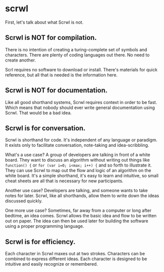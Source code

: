 scrwl
=====
First, let's talk about what Scrwl is not.

Scrwl is NOT for compilation.
-----
There is no intention of creating a turing-complete set of symbols and characters. There are plenty of coding languages out there. No need to create another.

Scrl requires no software to download or install.  There's materials for quick reference, but all that is needed is the information here.

Scrwl is NOT for documentation.
-----
Like all good shorthand systems, Scrwl requires context in order to be fast. Which means that nobody should ever write general documentation using Scrwl. That would be a bad idea.

Scrwl is for conversation.
-----
Scrwl is shorthand for code. It's independent of any language or paradigm. It exists only to facilitate conversation, note-taking and idea-scribbling.

What's a use case? A group of developers are talking in front of a white board. They want to discuss an algorithm without writing out things like `function() {` or `for (var i=0; i<max; i++) {` and so forth to illustrate it. They can use Scrwl to map out the flow and logic of an algorithm on the white board. It's a simple shorthand, it's easy to learn and intuitive, so small cheat sheets are all that is necessary for new participants.

Another use case? Developers are talking, and someone wants to take notes for later.  Scrwl, like all shorthands, allow them to write down the ideas discussed quickly.

One more use case? Sometimes, far away from a computer or long after bedtime, an idea comes.  Scrwl allows the basic idea and flow to be written out on paper.  The idea can then be used later for building the software using a proper programming language.

Scrwl is for efficiency.
----

Each character in Scrwl maxes out at two strokes. Characters can be combined to express different ideas. Each character is designed to be intuitive and easily recognize or remembered.
